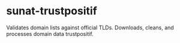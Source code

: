 # sunat-trustpositif
Validates domain lists against official TLDs.  Downloads, cleans, and processes domain data trustpositif. 
